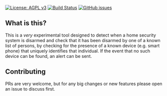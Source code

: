 [![License: AGPL v3](https://img.shields.io/github/license/tstibbs/home-alarm-notifier?color=blue)](LICENSE)
[![Build Status](https://github.com/tstibbs/home-alarm-notifier/workflows/CI/badge.svg)](https://github.com/tstibbs/home-alarm-notifier/actions?query=workflow%3ACI)
[![GitHub issues](https://img.shields.io/github/issues/tstibbs/home-alarm-notifier)](https://github.com/tstibbs/home-alarm-notifier/issues)

## What is this?

This is a _very_ experimental tool designed to detect when a home security system is disarmed and check that it has been disarmed by one of a known list of persons, by checking for the presence of a known device (e.g. smart phone) that uniquely identifies that individual. If the event that no such device can be found, an alert can be sent.

## Contributing

PRs are very welcome, but for any big changes or new features please open an issue to discuss first.
